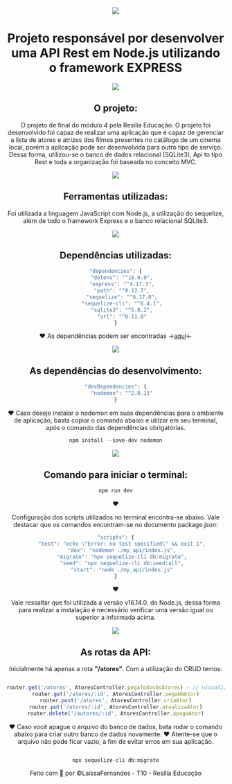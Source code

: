 
<center><img src="https://img.icons8.com/bubbles/50/000000/star.png"/>
<h1> Projeto responsável por desenvolver uma API Rest em Node.js utilizando o framework EXPRESS </h1>

<img src="https://img.icons8.com/color/48/000000/expand-arrow--v1.png"/> <center><h2>O projeto:</h2>

<p> O projeto de final do módulo 4 pela Resilia Educação. O projeto foi desenvolvido foi capaz de realizar uma aplicação que é capaz de gerenciar a lista de atores e atrizes dos filmes presentes no catálogo de um cinema local, porém a aplicação pode ser desenvolvida para outro tipo de serviço. 
Dessa forma, utilizou-se o banco de dados relacional (SQLite3), Api to tipo Rest e toda a organização foi baseada no conceito MVC.</p>

<img src="https://img.icons8.com/color/48/000000/expand-arrow--v1.png"/> <center><h2>Ferramentas utilizadas:</h2>

<p> Foi utilizada a linguagem JavaScript com Node.js, a utilização do sequelize, além de todo o framework Express e o banco relacional SQLite3.

<img src="https://img.icons8.com/color/48/000000/expand-arrow--v1.png"/> <center><h2>Dependências utilizadas:</h2>

```js
"dependencies": {
    "dotenv": "^16.0.0",
    "express": "^4.17.3",
    "path": "^0.12.7",
    "sequelize": "^6.17.0",
    "sequelize-cli": "^6.4.1",
    "sqlite3": "^5.0.2",
    "url": "^0.11.0"
}
```

❤ As dependências podem ser encontradas -><a href="">aqui</a><-

<img src="https://img.icons8.com/color/48/000000/expand-arrow--v1.png"/> <center><h2>As dependências do desenvolvimento:</h2>

```js
"devDependencies": {
    "nodemon": "^2.0.15"
}
```
❤ Caso deseje instalar o nodemon em suas dependências para o ambiente de aplicação, basta copiar o comando abaixo e utilzar em seu terminal, após o comando das dependências obrigatórias.
```js
npm install --save-dev nodemon
```
<img src="https://img.icons8.com/color/48/000000/expand-arrow--v1.png"/> <center><h2>Comando para iniciar o terminal:</h2>

```js
npm run dev
```

❤ <p> Configuração dos scripts utilizados no terminal encontra-se abaixo. Vale destacar que os comandos encontram-se no documento package.json: </p>

```js
"scripts": {
    "test": "echo \"Error: no test specified\" && exit 1",
    "dev": "nodemon ./my_api/index.js",
    "migrate": "npx sequelize-cli db:migrate",
    "seed": "npx sequelize-cli db:seed:all",
    "start": "node ./my_api/index.js"
}
```
❤ <p> Vale ressaltar que foi utilizada a versão v16.14.0. do Node.js, dessa forma para realizar a instalação é necessário verificar uma versão igual ou superior a informada acima.<p>


<img src="https://img.icons8.com/color/48/000000/expand-arrow--v1.png"/> <center><h2>As rotas da API:</h2>

Inicialmente há apenas a rota <b>"/atores"</b>. Com a utilização do CRUD temos:

```js

router.get('/atores', AtoresController.pegaTodosOsAtores) - // visualizar as infom. dos atores
router.get('/atores/:id', AtoresController.pegaUmAtor)
router.post('/atores', AtoresController.criaAtor)
router.put('/atores/:id', AtoresController.atualizaAtor)
router.delete('/autores/:id', AtoresController.apagaAtor)

```

❤ Caso você apague o arquivo do banco de dados, bata rodar o comando abaixo para criar outro banco de dados novamente. 
❤ Atente-se que o arquivo não pode ficar vazio, a fim de evitar erros em sua aplicação. 

```js

npx sequelize-cli db:migrate
```

Feito com 💛 por &copy;LaíssaFernandes - T10 - Resilia Educação